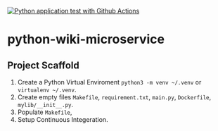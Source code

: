 [![Python application test with Github Actions](https://github.com/bilal-khan-dev/python-wiki-microservice/actions/workflows/devops.yml/badge.svg)](https://github.com/bilal-khan-dev/python-wiki-microservice/actions/workflows/devops.yml)

# python-wiki-microservice

## Project Scaffold

1. Create a Python Virtual Enviroment `python3 -m venv ~/.venv` or `virtualenv ~/.venv`.
2. Create empty files `Makefile`, `requirement.txt`, `main.py`, `Dockerfile`, `mylib/__init__.py`.
3. Populate `Makefile`,
4. Setup Continuous Integeration.
